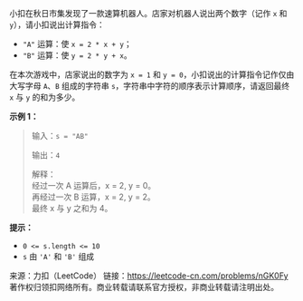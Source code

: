 小扣在秋日市集发现了一款速算机器人。店家对机器人说出两个数字（记作 ```x``` 和 ```y```），请小扣说出计算指令：

* ```"A"``` 运算：使 ```x = 2 * x + y```；
* ```"B"``` 运算：使 ```y = 2 * y + x```。

在本次游戏中，店家说出的数字为 ```x = 1``` 和 ```y = 0```，小扣说出的计算指令记作仅由大写字母 ```A```、```B``` 组成的字符串 ```s```，字符串中字符的顺序表示计算顺序，请返回最终 ```x``` 与 ```y``` 的和为多少。

**示例 1：**

>输入：```s = "AB"```
>
>输出：```4```
>
>解释：  
>经过一次 A 运算后，x = 2, y = 0。  
>再经过一次 B 运算，x = 2, y = 2。  
>最终 x 与 y 之和为 4。

**提示：**

* ```0 <= s.length <= 10```
* ```s``` 由 ```'A'``` 和 ```'B'``` 组成

来源：力扣（LeetCode）
链接：https://leetcode-cn.com/problems/nGK0Fy
著作权归领扣网络所有。商业转载请联系官方授权，非商业转载请注明出处。

